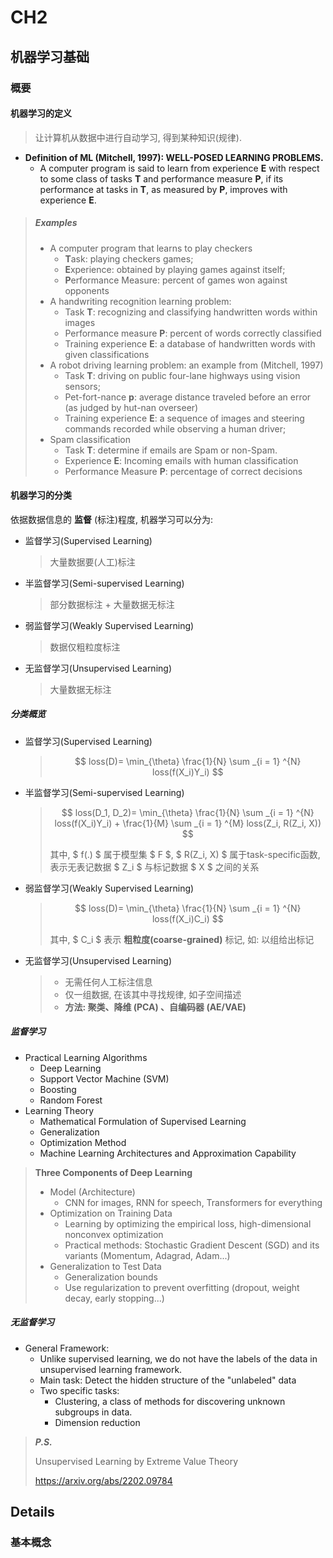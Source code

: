 # CH2

## 机器学习基础

### 概要

#### 机器学习的定义

> 让计算机从数据中进行自动学习, 得到某种知识(规律).

- **Definition of ML (Mitchell, 1997): WELL-POSED LEARNING PROBLEMS.**
  - A computer program is said to learn from experience **E** with respect to some class of tasks **T** and performance measure **P**, if its performance at tasks in **T**, as measured by **P**, improves
with experience **E**.

> ##### Examples
>
> - A computer program that learns to play checkers
>   - **T**ask: playing checkers games;
>   - **E**xperience: obtained by playing games against itself;
>   - **P**erformance Measure: percent of games won against opponents
> - A handwriting recognition learning problem:
>   - Task **T**: recognizing and classifying handwritten words within images
>   - Performance measure **P**: percent of words correctly classified
>   - Training experience **E**: a database of handwritten words with given classifications
> - A robot driving learning problem: an example from (Mitchell, 1997)
>   - Task **T**: driving on public four-lane highways using vision sensors;
>   - Pet-fort-nance **p**: average distance traveled before an error (as judged by hut-nan overseer)
>   - Training experience **E**: a sequence of images and steering commands recorded while observing a human driver;
> - Spam classification
>   - Task **T**: determine if emails are Spam or non-Spam.
>   - Experience **E**: Incoming emails with human classification
>   - Performance Measure **P**: percentage of correct decisions

#### 机器学习的分类

依据数据信息的 **监督** (标注)程度, 机器学习可以分为:

- 监督学习(Supervised Learning)
    > 大量数据要(人工)标注
- 半监督学习(Semi-supervised Learning)
    > 部分数据标注 + 大量数据无标注
- 弱监督学习(Weakly Supervised Learning)
    > 数据仅粗粒度标注
- 无监督学习(Unsupervised Learning)
    > 大量数据无标注

##### 分类概览

- 监督学习(Supervised Learning)
    > $$
    > loss(D)= \min_{\theta} \frac{1}{N} \sum _{i = 1} ^{N} loss(f(X_i)Y_i)
    > $$
- 半监督学习(Semi-supervised Learning)
    > $$
    > loss(D_1, D_2)= \min_{\theta} \frac{1}{N} \sum _{i = 1} ^{N} loss(f(X_i)Y_i) + \frac{1}{M} \sum _{i = 1} ^{M} loss(Z_i, R(Z_i, X))
    > $$
    >
    > 其中, $ f(.) $ 属于模型集 $ F $, $ R(Z_i, X) $ 属于task-specific函数, 表示无表记数据 $ Z_i $ 与标记数据 $ X $ 之间的关系
- 弱监督学习(Weakly Supervised Learning)
    > $$
    > loss(D)= \min_{\theta} \frac{1}{N} \sum _{i = 1} ^{N} loss(f(X_i)C_i)
    > $$
    >
    > 其中, $ C_i $ 表示 **粗粒度(coarse-grained)** 标记, 如: 以组给出标记
- 无监督学习(Unsupervised Learning)
    > - 无需任何人工标注信息
    > - 仅一组数据, 在该其中寻找规律, 如子空间描述
    > - **方法: 聚类、降维 (PCA) 、自编码器 (AE/VAE)**

##### 监督学习

- Practical Learning Algorithms
  - Deep Learning
  - Support Vector Machine (SVM)
  - Boosting
  - Random Forest
- Learning Theory
  - Mathematical Formulation of Supervised Learning
  - Generalization
  - Optimization Method
  - Machine Learning Architectures and Approximation Capability

> **Three Components of Deep Learning**
>
> - Model (Architecture)
>   - CNN for images, RNN for speech, Transformers for everything
> - Optimization on Training Data
>   - Learning by optimizing the empirical loss, high-dimensional nonconvex optimization
>   - Practical methods: Stochastic Gradient Descent (SGD) and its variants (Momentum, Adagrad, Adam...)
> - Generalization to Test Data
>   - Generalization bounds
>   - Use regularization to prevent overfitting (dropout, weight decay, early stopping...)

##### 无监督学习

- General Framework:
  - Unlike supervised learning, we do not have the labels of the data in
unsupervised learning framework.
  - Main task: Detect the hidden structure of the "unlabeled" data
  - Two specific tasks:
    - Clustering, a class of methods for discovering unknown subgroups in data.
    - Dimension reduction

> ***P.S.***
>
> Unsupervised Learning by Extreme Value Theory
>
> <https://arxiv.org/abs/2202.09784>

## Details

### 基本概念
